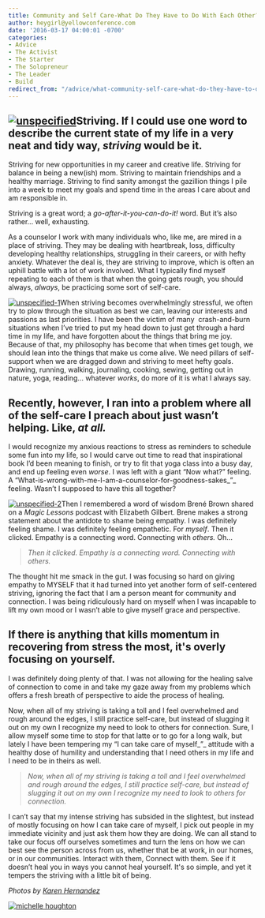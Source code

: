 ```yaml
---
title: Community and Self Care-What Do They Have to Do With Each Other?
author: heygirl@yellowconference.com
date: '2016-03-17 04:00:01 -0700'
categories:
- Advice
- The Activist
- The Starter
- The Solopreneur
- The Leader
- Build
redirect_from: "/advice/what-community-self-care-what-do-they-have-to-do-with-each-other/"
---
```


## [![unspecified](https://s3.amazonaws.com/yellow-files/blog/2016/03/unspecified.jpg)](https://s3.amazonaws.com/yellow-files/blog/2016/03/unspecified.jpg)Striving. If I could use one word to describe the current state of my life in a very neat and tidy way, _striving_ would be it.

Striving for new opportunities in my career and creative life. Striving for balance in being a new(ish) mom. Striving to maintain friendships and a healthy marriage. Striving to find sanity amongst the gazillion things I pile into a week to meet my goals and spend time in the areas I care about and am responsible in.

Striving is a great word; a _go-after-it-you-can-do-it!_ word. But it’s also rather… well, exhausting.

As a counselor I work with many individuals who, like me, are mired in a place of striving. They may be dealing with heartbreak, loss, difficulty developing healthy relationships, struggling in their careers, or with hefty anxiety. Whatever the deal is, they are striving to improve, which is often an uphill battle with a lot of work involved. What I typically find myself repeating to each of them is that when the going gets rough, you should always, _always_, be practicing some sort of self-care.

[![unspecified-1](https://s3.amazonaws.com/yellow-files/blog/2016/03/unspecified-1.jpg)](https://s3.amazonaws.com/yellow-files/blog/2016/03/unspecified-1.jpg)When striving becomes overwhelmingly stressful, we often try to plow through the situation as best we can, leaving our interests and passions as last priorities. I have been the victim of many  crash-and-burn situations when I’ve tried to put my head down to just get through a hard time in my life, and have forgotten about the things that bring me joy. Because of that, my philosophy has become that when times get tough, we should lean into the things that make us come alive. We need pillars of self-support when we are dragged down and striving to meet hefty goals. Drawing, running, walking, journaling, cooking, sewing, getting out in nature, yoga, reading… whatever _works_, do more of it is what I always say.

## Recently, however, I ran into a problem where all of the self-care I preach about just wasn’t helping. Like, _at all._

I would recognize my anxious reactions to stress as reminders to schedule some fun into my life, so I would carve out time to read that inspirational book I’d been meaning to finish, or try to fit that yoga class into a busy day, and end up feeling even _worse_. I was left with a giant “Now what?” feeling. A “What-is-wrong-with-me-I-am-a-counselor-for-goodness-sakes_”_ feeling. Wasn’t I supposed to have this all together?

[![unspecified-2](https://s3.amazonaws.com/yellow-files/blog/2016/03/unspecified-2.jpg)](https://s3.amazonaws.com/yellow-files/blog/2016/03/unspecified-2.jpg)Then I remembered a word of wisdom Brené Brown shared on a _Magic Lessons_ podcast with Elizabeth Gilbert. Brene makes a strong statement about the antidote to shame being empathy. I was definitely feeling shame. I was definitely feeling empathetic. For _myself_. Then it clicked. Empathy is a connecting word. Connecting with _others._ Oh...

> _Then it clicked. Empathy is a connecting word. Connecting with others._

The thought hit me smack in the gut. I was focusing so hard on giving empathy to MYSELF that it had turned into yet another form of self-centered striving, ignoring the fact that I am a person meant for community and connection. I was being ridiculously hard on myself when I was incapable to lift my own mood or I wasn’t able to give myself grace and perspective.

## If there is anything that kills momentum in recovering from stress the most, it's overly focusing on yourself.

I was definitely doing plenty of that. I was not allowing for the healing salve of connection to come in and take my gaze away from my problems which offers a fresh breath of perspective to aide the process of healing.

Now, when all of my striving is taking a toll and I feel overwhelmed and rough around the edges, I still practice self-care, but instead of slugging it out on my own I recognize my need to look to others for connection. Sure, I allow myself some time to stop for that latte or to go for a long walk, but lately I have been tempering my “I can take care of myself_”_ attitude with a healthy dose of humility and understanding that I need others in my life and I need to be in theirs as well.

> _Now, when all of my striving is taking a toll and I feel overwhelmed and rough around the edges, I still practice self-care, but instead of slugging it out on my own I recognize my need to look to others for connection._

I can’t say that my intense striving has subsided in the slightest, but instead of mostly focusing on how I can take care of myself, I pick out people in my immediate vicinity and just ask them how they are doing. We can all stand to take our focus off ourselves sometimes and turn the lens on how we can best see the person across from us, whether that be at work, in our homes, or in our communities. Interact with them, Connect with them. See if it doesn’t heal you in ways you cannot heal yourself. It's so simple, and yet it tempers the striving with a little bit of being.

_Photos by [Karen Hernandez](http://karenmariehernandez.com/)_

[![michelle houghton](https://s3.amazonaws.com/yellow-files/blog/2016/03/michelle-houghton.jpg)](http://www.michellehoughton.com/)
